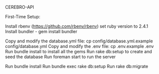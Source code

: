 CEREBRO-API

First-Time Setup:

Install rbenv (https://github.com/rbenv/rbenv)
set ruby version to 2.4.1
Install bundler - gem install bundler

Copy and modify the database.yml file: cp config/database.yml.example config/database.yml
Copy and modify the .env file: cp .env.example .env
Run bundle install to install all the gems
Run rake db:setup to create and seed the database
Run foreman start to run the server

Run bundle install
Run bundle exec rake db:setup
Run rake db:migrate
